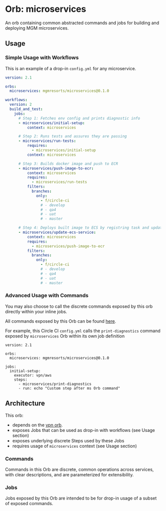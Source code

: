 # Orb: microservices
An orb containing common abstracted commands and jobs for building and deploying MGM microservices.

## Usage

### Simple Usage with Workflows

This is an example of a drop-in `config.yml` for any microservice.
```yml
version: 2.1

orbs:
  microservices: mgmresorts/microservices@0.1.0

workflows:
  version: 2
  build_and_test:
    jobs:
      # Step 1: Fetches env config and prints diagnostic info
      - microservices/initial-setup:
          context: microservices

      # Step 2: Runs tests and assures they are passing
      - microservices/run-tests:
          requires:
            - microservices/initial-setup
          context: microservices

      # Step 3: Builds docker image and push to ECR
      - microservices/push-image-to-ecr:
          context: microservices
          requires:
            - microservices/run-tests
          filters:
            branches:
              only:
                - f/circle-ci
                # - develop
                # - qa4
                # - uat
                # - master

      # Step 4: Deploys built image to ECS by registring task and updating cluster
      - microservices/update-ecs-service:
          context: microservices
          requires:
            - microservices/push-image-to-ecr
          filters:
            branches:
              only:
                - f/circle-ci
                # - develop
                # - qa4
                # - uat
                # - master
```

### Advanced Usage with Commands
You may also choose to call the discrete commands exposed by this orb directly within your inline jobs.

All commands exposed by this Orb can be found [here](#orb-registry-url).

For example, this Circle CI `config.yml` calls the `print-diagnostics` command exposed by `microservices` Orb within its own job definition

```
version: 2.1

orbs:
  microservices: mgmresorts/microservices@0.1.0

jobs:
  initial-setup:
    executor: vpn/aws
    steps:
      - microservices/print-diagnostics
      - run: echo "Custom step after ms Orb command"

```

## Architecture

This orb:
- depends on the [vpn orb](https://github.com/MGMDV-Orbs/vpn/).
- exposes Jobs that can be used as drop-in with workflows (see Usage section)
- exposes underlying discrete Steps used by these Jobs
- requires usage of `microservices` context (see Usage section)

### Commands
Commands in this Orb are discrete, common operations across services, with clear descriptions, and are parameterized for extensibility.

### Jobs
Jobs exposed by this Orb are intended to be for drop-in usage of a subset of exposed commands.

